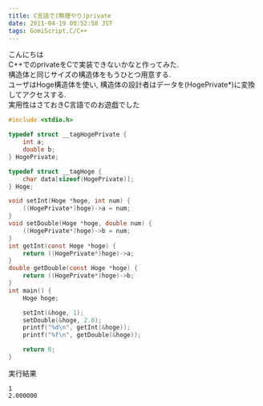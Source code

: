 ```yaml
---
title: C言語で(無理やり)private
date: 2011-04-19 00:52:58 JST
tags: GomiScript,C/C++
---
```


こんにちは  
C\+\+でのprivateをCで実装できないかなと作ってみた\.  
構造体と同じサイズの構造体をもうひとつ用意する\.  
ユーザはHoge構造体を使い, 構造体の設計者はデータを\(HogePrivate\*\)に変換してアクセスする\.  
実用性はさておきC言語でのお遊戯でした

```c
#include <stdio.h>

typedef struct __tagHogePrivate {
	int a;
	double b;
} HogePrivate;

typedef struct __tagHoge {
	char data[sizeof(HogePrivate)];
} Hoge;

void setInt(Hoge *hoge, int num) {
	((HogePrivate*)hoge)->a = num;
}
void setDouble(Hoge *hoge, double num) {
	((HogePrivate*)hoge)->b = num;
}
int getInt(const Hoge *hoge) {
	return ((HogePrivate*)hoge)->a;
}
double getDouble(const Hoge *hoge) {
	return ((HogePrivate*)hoge)->b;
}
int main() {
	Hoge hoge;

	setInt(&hoge, 1);
	setDouble(&hoge, 2.0);
	printf("%d\n", getInt(&hoge));
	printf("%f\n", getDouble(&hoge));

	return 0;
}
```

実行結果

```
1
2.000000
```

